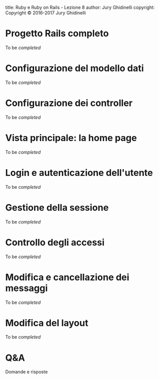 title: Ruby e Ruby on Rails - Lezione 8
author: Jury Ghidinelli
copyright: Copyright © 2016-2017 Jury Ghidinelli

# Progetto Rails completo

To be _completed_

# Configurazione del modello dati

To be _completed_

# Configurazione dei controller

To be _completed_

# Vista principale: la home page

To be _completed_

# Login e autenticazione dell'utente

To be _completed_

# Gestione della sessione

To be _completed_

# Controllo degli accessi

To be _completed_

# Modifica e cancellazione dei messaggi

To be _completed_

# Modifica del layout

To be _completed_

# Q&A

Domande e risposte
